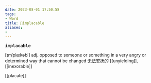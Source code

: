 ```yaml
---
date: 2023-08-01 17:50:58
tags: 
- Word
title: 📖implacable
aliases: 
- 
---
```


<pre><strong>implacable</strong></pre>

[ɪmˈplækəbl]
adj. opposed to someone or something in a very angry or determined way that cannot be changed ⽆法安抚的
[[unyielding]], [[inexorable]]

[[placate]]